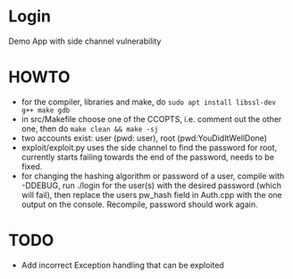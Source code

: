 # Login
Demo App with side channel vulnerability

# HOWTO
- for the compiler, libraries and make, do ``sudo apt install libssl-dev g++ make gdb``
- in src/Makefile choose one of the CCOPTS, i.e. comment out the other one, then do ``make clean && make -sj``
- two accounts exist: user (pwd: user), root (pwd:YouDidItWellDone)
- exploit/exploit.py uses the side channel to find the password for root, currently starts failing towards the end of the password, needs to be fixed.
- for changing the hashing algorithm or password of a user, compile with -DDEBUG, run ./login for the user(s) with the desired password (which will fail), then replace the users pw_hash field in Auth.cpp with the one output on the console. Recompile, password should work again.

# TODO
- Add incorrect Exception handling that can be exploited
